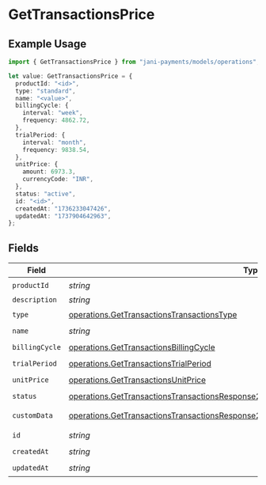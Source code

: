 # GetTransactionsPrice

## Example Usage

```typescript
import { GetTransactionsPrice } from "jani-payments/models/operations";

let value: GetTransactionsPrice = {
  productId: "<id>",
  type: "standard",
  name: "<value>",
  billingCycle: {
    interval: "week",
    frequency: 4862.72,
  },
  trialPeriod: {
    interval: "month",
    frequency: 9838.54,
  },
  unitPrice: {
    amount: 6973.3,
    currencyCode: "INR",
  },
  status: "active",
  id: "<id>",
  createdAt: "1736233047426",
  updatedAt: "1737904642963",
};
```

## Fields

| Field                                                                                                                                                                                            | Type                                                                                                                                                                                             | Required                                                                                                                                                                                         | Description                                                                                                                                                                                      |
| ------------------------------------------------------------------------------------------------------------------------------------------------------------------------------------------------ | ------------------------------------------------------------------------------------------------------------------------------------------------------------------------------------------------ | ------------------------------------------------------------------------------------------------------------------------------------------------------------------------------------------------ | ------------------------------------------------------------------------------------------------------------------------------------------------------------------------------------------------ |
| `productId`                                                                                                                                                                                      | *string*                                                                                                                                                                                         | :heavy_check_mark:                                                                                                                                                                               | N/A                                                                                                                                                                                              |
| `description`                                                                                                                                                                                    | *string*                                                                                                                                                                                         | :heavy_minus_sign:                                                                                                                                                                               | N/A                                                                                                                                                                                              |
| `type`                                                                                                                                                                                           | [operations.GetTransactionsTransactionsType](../../models/operations/gettransactionstransactionstype.md)                                                                                         | :heavy_check_mark:                                                                                                                                                                               | N/A                                                                                                                                                                                              |
| `name`                                                                                                                                                                                           | *string*                                                                                                                                                                                         | :heavy_check_mark:                                                                                                                                                                               | N/A                                                                                                                                                                                              |
| `billingCycle`                                                                                                                                                                                   | [operations.GetTransactionsBillingCycle](../../models/operations/gettransactionsbillingcycle.md)                                                                                                 | :heavy_check_mark:                                                                                                                                                                               | N/A                                                                                                                                                                                              |
| `trialPeriod`                                                                                                                                                                                    | [operations.GetTransactionsTrialPeriod](../../models/operations/gettransactionstrialperiod.md)                                                                                                   | :heavy_check_mark:                                                                                                                                                                               | N/A                                                                                                                                                                                              |
| `unitPrice`                                                                                                                                                                                      | [operations.GetTransactionsUnitPrice](../../models/operations/gettransactionsunitprice.md)                                                                                                       | :heavy_check_mark:                                                                                                                                                                               | N/A                                                                                                                                                                                              |
| `status`                                                                                                                                                                                         | [operations.GetTransactionsTransactionsResponse200ApplicationJSONResponseBodyStatus](../../models/operations/gettransactionstransactionsresponse200applicationjsonresponsebodystatus.md)         | :heavy_check_mark:                                                                                                                                                                               | N/A                                                                                                                                                                                              |
| `customData`                                                                                                                                                                                     | [operations.GetTransactionsTransactionsResponse200ApplicationJSONResponseBodyCustomData](../../models/operations/gettransactionstransactionsresponse200applicationjsonresponsebodycustomdata.md) | :heavy_minus_sign:                                                                                                                                                                               | Any valid JSON value                                                                                                                                                                             |
| `id`                                                                                                                                                                                             | *string*                                                                                                                                                                                         | :heavy_check_mark:                                                                                                                                                                               | N/A                                                                                                                                                                                              |
| `createdAt`                                                                                                                                                                                      | *string*                                                                                                                                                                                         | :heavy_check_mark:                                                                                                                                                                               | N/A                                                                                                                                                                                              |
| `updatedAt`                                                                                                                                                                                      | *string*                                                                                                                                                                                         | :heavy_check_mark:                                                                                                                                                                               | N/A                                                                                                                                                                                              |
